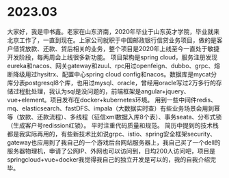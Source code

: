 # 2023.03
大家好，我是申书鑫。老家在山东济南，2020年毕业于山东英才学院，毕业就来北京工作了，一直到现在。上家公司就职于中国邮政银行信贷业务项目，做的是客户借贷放款、还款、贷后相关的业务，整个项目是2020年上线至今一直处于敏捷开发阶段，每两周会上线很多新功能。 项目架构是spring cloud，服务注册发现eureka和nacos、网关gateway和zuul、rpc用过openfeign、dubbo、grpc、熔断降级用过hysitrx、配置中心spring cloud config和nacos。数据库是mycat分库分表postgresql8个库，也用过mysql、oracle，曾经用oracle写过2万多行的存储过程批处理，我认为sql是没问题的，前端框架是angular+jquery、vue+element。项目发布在docker+kubernetes环境。 用到一些中间件redis、mq、elasticsearch、fastDFS、impala（大数据实时查）有些业务场景会用到幂等（放款、还款流程）、多线程（征信xml数据入库8个表）、事务seata、分布式锁（生成客户号redission红锁）。 平时注重代码质量和规范。 简历中提到的技术栈都是我实际再用的，有些新技术比如说grpc、istio、spring安全框架security、gateway也应用到了我自己的一个游戏后台网站服务器上，我自己买了一个dell的服务器物理机，申请了公网IP、外网也可以访问到，日均200人访问吧，项目是springcloud+vue+docker我觉得我自己的独立开发是可以的，我的自我介绍完毕。